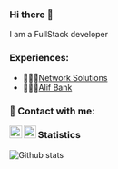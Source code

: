 ### Hi there 👋
I am a FullStack developer
<!--
**sc0der/sc0der** is a ✨ _special_ ✨ repository because its `README.md` (this file) appears on your GitHub profile.

Here are some ideas to get you started:

- 🔭 I’m currently working on ...
- 🌱 I’m currently learning ...
- 👯 I’m looking to collaborate on ...
- 🤔 I’m looking for help with ...
- 💬 Ask me about ...
- 📫 How to reach me: ...
- 😄 Pronouns: ...
- ⚡ Fun fact: ...
-->
### Experiences:
- 👨🏻‍💻[Network Solutions](http://nets.tj)
- 👨🏻‍💻[Alif Bank](http://alif.tj)

### 📱 Contact with me:

[<img align="left" alt="@sc0der | Telegram" width="22px" src="https://img.icons8.com/color/2x/telegram-app--v3.png 2x" />](https://t.me/sc0der/)
[<img align="left" alt="@_sc0der | Twitter" width="22px" src="https://img.icons8.com/color/2x/twitter.png 2x" />](https://twitter.com/_sc0der/)

### Statistics

![Github stats](https://github-readme-stats.vercel.app/api?username=sc0der&count_private=true&title_color=007AFF&bg_color=25262B&icon_color=007AFF&show_icons=true&text_color=FFFFFF&include_all_commits=true)
